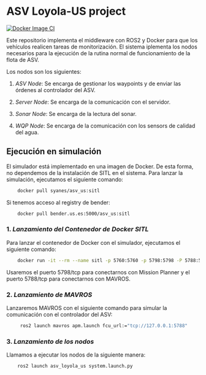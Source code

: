 # ASV Loyola-US project

[![Docker Image CI](https://github.com/derpberk/ASV_Loyola_US/actions/workflows/docker-image.yml/badge.svg?branch=Production)](https://github.com/derpberk/ASV_Loyola_US/actions/workflows/docker-image.yml)

Este repositorio implementa el middleware con ROS2 y Docker para que los vehículos realicen tareas de monitorización. El sistema iplementa los nodos necesarios para la ejecución de la rutina normal de funcionamiento de la flota de ASV.

Los nodos son los siguientes:

1. *ASV Node*: Se encarga de gestionar los waypoints y de enviar las órdenes al controlador del ASV.

2. *Server Node*: Se encarga de la comunicación con el servidor.

3. *Sonar Node*: Se encarga de la lectura del sonar.

4. *WQP Node*: Se encarga de la comunicación con los sensors de calidad del agua.

## Ejecución en simulación

El simulador está implementado en una imagen de Docker. De esta forma, no dependemos de la instalación de SITL en el sistema. Para lanzar la simulación, ejecutamos el siguiente comando:

```bash
    docker pull syanes/asv_us:sitl
```

Si tenemos acceso al registry de bender:

```bash
    docker pull bender.us.es:5000/asv_us:sitl
```

### 1. *Lanzamiento del Contenedor de Docker SITL*

Para lanzar el contenedor de Docker con el simulador, ejecutamos el siguiente comando:

```bash
    docker run -it --rm --name sitl -p 5760:5760 -p 5798:5798 -P 5788:5788 syanes/asv_us:sitl
```

Usaremos el puerto 5798/tcp para conectarnos con Mission Planner y el puerto 5788/tcp para conectarnos con MAVROS.


### 2. *Lanzamiento de MAVROS*

Lanzaremos MAVROS con el siguiente comando para simular la comunicación con el controlador del ASV:

```bash
     ros2 launch mavros apm.launch fcu_url:="tcp://127.0.0.1:5788"
```

### 3. *Lanzamiento de los nodos*

Llamamos a ejecutar los nodos de la siguiente manera:

```bash
    ros2 launch asv_loyola_us system.launch.py
```


